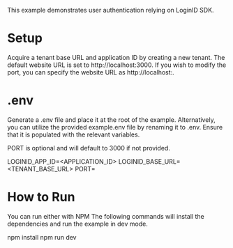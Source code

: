This example demonstrates user authentication relying on LoginID SDK.

# Setup 
Acquire a tenant base URL and application ID by creating a new tenant. The default website URL is set to http://localhost:3000. If you wish to modify the port, you can specify the website URL as http://localhost:<PORT>.

# .env
Generate a .env file and place it at the root of the example. Alternatively, you can utilize the provided example.env file by renaming it to .env. Ensure that it is populated with the relevant variables.

PORT is optional and will default to 3000 if not provided.

LOGINID_APP_ID=<APPLICATION_ID>
LOGINID_BASE_URL=<TENANT_BASE_URL>
PORT=<PORT>

# How to Run
You can run either with NPM
The following commands will install the dependencies and run the example in dev mode.

npm install
npm run dev

